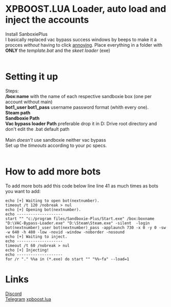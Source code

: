 # XPBOOST.LUA Loader, auto load and inject the accounts
Install SanboxiePlus<br />
I basically replaced vac bypass success windows by beeps to make it a procces *without* having to click [annoying](https://cdn.discordapp.com/attachments/984877542529962054/985120358204076032/unknown.png). Place everything in a folder with **ONLY** the *template.bat* and the *skeet loader* (exe)<br /><br />
# Setting it up
Steps:<br />
**/box:name** with the name of each respective sandboxie box (one per account without main)<br />
**bot1_user bot1_pass** username password format (whith every one).<br />
**Steam path**<br />
**Sandboxie Path**<br />
**Vac bypass loader Path** preferable drop it in D: Drive root directory and don't edit the .bat default path<br /><br />
Main *doesn't* use sandboxie neither vac bypass<br />
Set up the *timeouts* according to your pc specs.<br /><br />
# How to add more bots
To add more bots add this code below line line 41 as much times as bots you want to add:<br />
```
echo [+] Waiting to open bot(nextnumber).
timeout /t 120 /nobreak > nul
echo [+] Opening bot(nextnumber).
echo --------------------
start "" "c:/program files/Sandboxie-Plus/Start.exe" /box:boxname "D:\VAC-Bypass-Loader.exe" "D:\Steam\Steam.exe" -silent  -login bot(nextnumber)_user bot(nextnumber)_pass -applaunch 730 -x 0 -y 0 -sw -w 640 -h 480 -low -novid -window -noborder -nosound
echo [+] Waiting to inject.
echo --------------------
timeout /t 60 /nobreak > nul
echo [+] Injecting!
echo --------------------
for /r "." %%a in (*.exe) do start "" "%%~fa" --load=1
```
# Links
[Discord](https://discord.gg/kws)<br />
[Telegram](https://t.me/kwaytv)
[xpboost.lua](https://discord.gg/xpboost)
